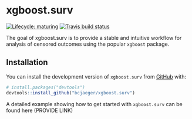 
<!-- README.md is generated from README.Rmd. Please edit that file -->

# xgboost.surv

<!-- badges: start -->

[![Lifecycle:
maturing](https://img.shields.io/badge/lifecycle-maturing-blue.svg)](https://www.tidyverse.org/lifecycle/#maturing)
[![Travis build
status](https://travis-ci.org/bcjaeger/xgboost.surv.svg?branch=master)](https://travis-ci.org/bcjaeger/xgboost.surv)
<!-- badges: end -->

The goal of xgboost.surv is to provide a stable and intuitive workflow
for analysis of censored outcomes using the popular `xgboost`
package.

## Installation

<!-- You can install the released version of xgboost.surv from [CRAN](https://CRAN.R-project.org) with: -->

<!-- ``` r -->

<!-- install.packages("xgboost.surv") -->

<!-- ``` -->

You can install the development version of `xgboost.surv` from
[GitHub](https://github.com/) with:

``` r
# install.packages("devtools")
devtools::install_github("bcjaeger/xgboost.surv")
```

A detailed example showing how to get started with `xgboost.surv` can be
found here (PROVIDE LINK)
